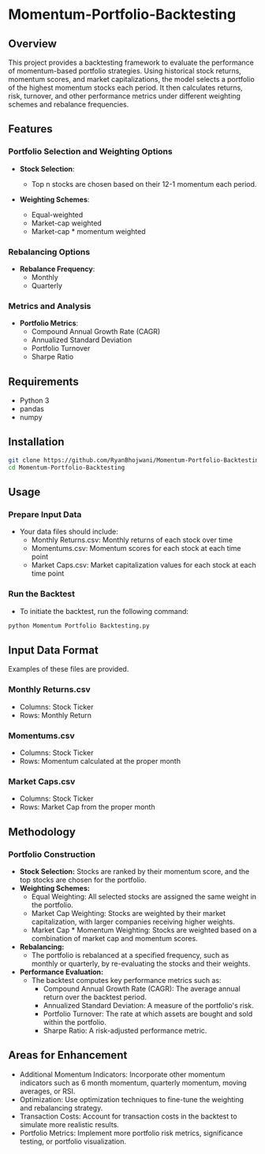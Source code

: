 # Momentum-Portfolio-Backtesting

## Overview
This project provides a backtesting framework to evaluate the performance of momentum-based portfolio strategies. Using historical stock returns, momentum scores, and market capitalizations, the model selects a portfolio of the highest momentum stocks each period. It then calculates returns, risk, turnover, and other performance metrics under different weighting schemes and rebalance frequencies.

## Features

### Portfolio Selection and Weighting Options
- **Stock Selection**:
  - Top n stocks are chosen based on their 12-1 momentum each period.
  
- **Weighting Schemes**:
  - Equal-weighted
  - Market-cap weighted
  - Market-cap * momentum weighted

### Rebalancing Options
- **Rebalance Frequency**:
  - Monthly
  - Quarterly

### Metrics and Analysis
- **Portfolio Metrics**:
  - Compound Annual Growth Rate (CAGR)
  - Annualized Standard Deviation
  - Portfolio Turnover
  - Sharpe Ratio

## Requirements
- Python 3
- pandas
- numpy

## Installation
```bash
git clone https://github.com/RyanBhojwani/Momentum-Portfolio-Backtesting.git
cd Momentum-Portfolio-Backtesting
```

## Usage
### Prepare Input Data
- Your data files should include:
    - Monthly Returns.csv: Monthly returns of each stock over time
    - Momentums.csv: Momentum scores for each stock at each time point
    - Market Caps.csv: Market capitalization values for each stock at each time point

### Run the Backtest
- To initiate the backtest, run the following command:
```bash
python Momentum Portfolio Backtesting.py
```

## Input Data Format
Examples of these files are provided.

### Monthly Returns.csv
- Columns: Stock Ticker
- Rows: Monthly Return

### Momentums.csv
- Columns: Stock Ticker
- Rows: Momentum calculated at the proper month

### Market Caps.csv
- Columns: Stock Ticker
- Rows: Market Cap from the proper month


## Methodology
### Portfolio Construction
- **Stock Selection:** Stocks are ranked by their momentum score, and the top stocks are chosen for the portfolio.
- **Weighting Schemes:**
  - Equal Weighting: All selected stocks are assigned the same weight in the portfolio.
  - Market Cap Weighting: Stocks are weighted by their market capitalization, with larger companies receiving higher weights.
  - Market Cap * Momentum Weighting: Stocks are weighted based on a combination of market cap and momentum scores.
- **Rebalancing:**
  - The portfolio is rebalanced at a specified frequency, such as monthly or quarterly, by re-evaluating the stocks and their weights.
- **Performance Evaluation:**
  - The backtest computes key performance metrics such as:
    - Compound Annual Growth Rate (CAGR): The average annual return over the backtest period.
    - Annualized Standard Deviation: A measure of the portfolio's risk.
    - Portfolio Turnover: The rate at which assets are bought and sold within the portfolio.
    - Sharpe Ratio: A risk-adjusted performance metric.

## Areas for Enhancement
- Additional Momentum Indicators: Incorporate other momentum indicators such as 6 month momentum, quarterly momentum, moving averages, or RSI.
- Optimization: Use optimization techniques to fine-tune the weighting and rebalancing strategy.
- Transaction Costs: Account for transaction costs in the backtest to simulate more realistic results.
- Portfolio Metrics: Implement more portfolio risk metrics, significance testing, or portfolio visualization.
